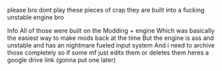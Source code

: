 please bro dont play these pieces of crap they are built into a fucking unstable engine bro

Info
All of those were built on the Modding + engine
Which was basically the easiest way to make mods back at the time
But the engine is ass and unstable and has an nightmare fueled input system
And i need to archive those completely so if some mf just edits them or deletes them heres a google drive link
(gonna put one later)
